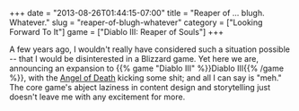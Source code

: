 +++
date = "2013-08-26T01:44:15-07:00"
title = "Reaper of ... blugh.  Whatever."
slug = "reaper-of-blugh-whatever"
category = ["Looking Forward To It"]
game = ["Diablo III: Reaper of Souls"]
+++

A few years ago, I wouldn't really have considered such a situation possible -- that I would be disinterested in a Blizzard game.  Yet here we are, announcing an expansion to {{% game "Diablo III" %}}Diablo III{{% /game %}}, with the <a href="http://www.joystiq.com/2013/08/21/blizzard-debuts-diablo-3-reaper-of-souls-opening-cinematic/">Angel of Death</a> kicking some shit; and all I can say is "meh."  The core game's abject laziness in content design and storytelling just doesn't leave me with any excitement for more.